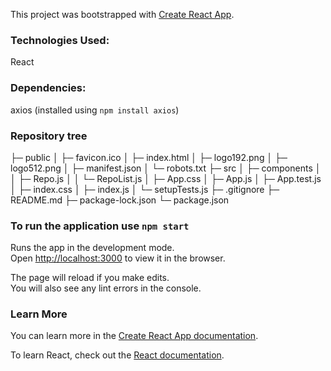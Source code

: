This project was bootstrapped with [Create React App](https://github.com/facebook/create-react-app).

### Technologies Used:
React

### Dependencies:
axios (installed using `npm install axios`)

### Repository tree
├─ public
│  ├─ favicon.ico
│  ├─ index.html
│  ├─ logo192.png
│  ├─ logo512.png
│  ├─ manifest.json
│  └─ robots.txt
├─ src
│  ├─ components
│  │  ├─ Repo.js
│  │  └─ RepoList.js
│  ├─ App.css
│  ├─ App.js
│  ├─ App.test.js
│  ├─ index.css
│  ├─ index.js
│  └─ setupTests.js
├─ .gitignore
├─ README.md
├─ package-lock.json
└─ package.json

### To run the application use `npm start`

Runs the app in the development mode.<br />
Open [http://localhost:3000](http://localhost:3000) to view it in the browser.

The page will reload if you make edits.<br />
You will also see any lint errors in the console.

### Learn More

You can learn more in the [Create React App documentation](https://facebook.github.io/create-react-app/docs/getting-started).

To learn React, check out the [React documentation](https://reactjs.org/).